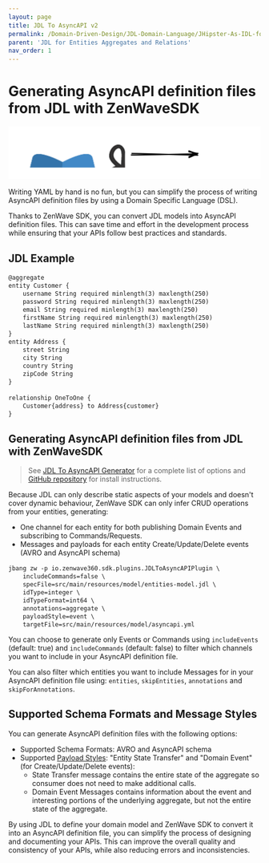 ```yaml
---
layout: page
title: JDL To AsyncAPI v2
permalink: /Domain-Driven-Design/JDL-Domain-Language/JHipster-As-IDL-for-AsyncAPIv2
parent: 'JDL for Entities Aggregates and Relations'
nav_order: 1
---
```


# Generating AsyncAPI definition files from JDL with ZenWaveSDK

![JDL-2-AsyncAPI](JDL-2-AsyncAPI.svg)


Writing YAML by hand is no fun, but you can simplify the process of writing AsyncAPI definition files by using a Domain Specific Language (DSL).

Thanks to ZenWave SDK, you can convert JDL models into AsyncAPI definition files. This can save time and effort in the development process while ensuring that your APIs follow best practices and standards.

## JDL Example

```jdl
@aggregate
entity Customer {
    username String required minlength(3) maxlength(250)
    password String required minlength(3) maxlength(250)
    email String required minlength(3) maxlength(250)
    firstName String required minlength(3) maxlength(250)
    lastName String required minlength(3) maxlength(250)
}
entity Address {
    street String
    city String
    country String
    zipCode String
}

relationship OneToOne {
    Customer{address} to Address{customer}
}
```


## Generating AsyncAPI definition files from JDL with ZenWaveSDK

> See [JDL To AsyncAPI Generator](https://zenwave360.github.io/zenwave-sdk/plugins/jdl-to-asyncapi/) for a complete list of options and [GitHub repository](https://github.com/zenwave360/zenwave-sdk) for install instructions.

Because JDL can only describe static aspects of your models and doesn't cover dynamic behaviour, ZenWave SDK can only infer CRUD operations from your entities, generating:

- One channel for each entity for both publishing Domain Events and subscribing to Commands/Requests.
- Messages and payloads for each entity Create/Update/Delete events (AVRO and AsyncAPI schema)

```shell
jbang zw -p io.zenwave360.sdk.plugins.JDLToAsyncAPIPlugin \
    includeCommands=false \
    specFile=src/main/resources/model/entities-model.jdl \
    idType=integer \
    idTypeFormat=int64 \
    annotations=aggregate \
    payloadStyle=event \
    targetFile=src/main/resources/model/asyncapi.yml
```

You can choose to generate only Events or Commands using `includeEvents`  (default: true) and `includeCommands` (default: false) to filter which channels you want to include in your AsyncAPI definition file.

You can also filter which entities you want to include Messages for in your AsyncAPI definition file using: `entities`, `skipEntities`, `annotations` and `skipForAnnotations`.

## Supported Schema Formats and Message Styles

You can generate AsyncAPI definition files with the following options:

- Supported Schema Formats: AVRO and AsyncAPI schema
- Supported [Payload Styles](https://zenwave360.github.io/Event-Driven-Architectures/API-First-with-AsyncAPI#different-styles-of-message-payloads): "Entity State Transfer" and "Domain Event" (for Create/Update/Delete events):
  - State Transfer message contains the entire state of the aggregate so consumer does not need to make additional calls.
  - Domain Event Messages contains information about the event and interesting portions of the underlying aggregate, but not the entire state of the aggregate.

By using JDL to define your domain model and ZenWave SDK to convert it into an AsyncAPI definition file, you can simplify the process of designing and documenting your APIs. This can improve the overall quality and consistency of your APIs, while also reducing errors and inconsistencies.
